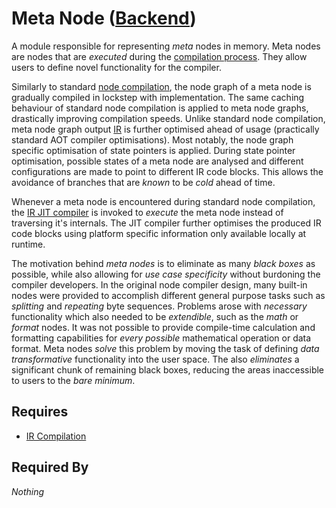 # Meta Node ([Backend](../backend.md))

A module responsible for representing *meta* nodes in memory. Meta nodes are nodes that are *executed* during the [compilation process](../compilation/node_compiler.md). They allow users to define novel functionality for the compiler.

Similarly to standard [node compilation](../compilation/node_compiler.md), the node graph of a meta node is gradually compiled in lockstep with implementation. The same caching behaviour of standard node compilation is applied to meta node graphs, drastically improving compilation speeds. Unlike standard node compilation, meta node graph output [IR](../compilation/ir.md) is further optimised ahead of usage (practically standard AOT compiler optimisations). Most notably, the node graph specific optimisation of state pointers is applied. During state pointer optimisation, possible states of a meta node are analysed and different configurations are made to point to different IR code blocks. This allows the avoidance of branches that are *known* to be *cold* ahead of time.

Whenever a meta node is encountered during standard node compilation, the [IR JIT compiler](../compilation/ir_compiler.md) is invoked to *execute* the meta node instead of traversing it's internals. The JIT compiler further optimises the produced IR code blocks using platform specific information only available locally at runtime.

The motivation behind *meta nodes* is to eliminate as many *black boxes* as possible, while also allowing for *use case specificity* without burdoning the compiler developers. In the original node compiler design, many built-in nodes were provided to accomplish different general purpose tasks such as *splitting* and *repeating* byte sequences. Problems arose with *necessary* functionality which also needed to be *extendible*, such as the *math* or *format* nodes. It was not possible to provide compile-time calculation and formatting capabilities for *every possible* mathematical operation or data format. Meta nodes *solve* this problem by moving the task of defining *data transformative* functionality into the user space. The also *eliminates* a significant chunk of remaining black boxes, reducing the areas inaccessible to users to the *bare minimum*.

## Requires

- [IR Compilation](../compilation/ir_compiler.md)

## Required By

*Nothing*
